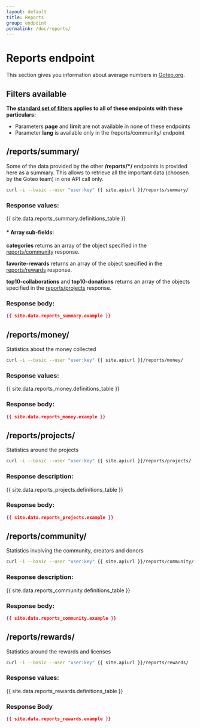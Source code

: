 ```yaml
---
layout: default
title: Reports
group: endpoint
permalink: /doc/reports/
---
```

# Reports endpoint
This section gives you information about average numbers in [Goteo.org](http://goteo.org).

## Filters available

**The [standard set of filters](/doc/filters) applies to all of these endpoints with these particulars:**

* Parameters **page** and **limit** are not available in none of these endpoints
* Parameter **lang** is available only in the /reports/community/ endpoint

<a name="summary"></a>
## /reports/summary/

Some of the data provided by the other **/reports/*/** endpoints is provided here as a summary. This allows to retrieve all the important data (choosen by the Goteo team) in one API call only.

```bash
curl -i --basic --user "user:key" {{ site.apiurl }}/reports/summary/
```

### Response values:

{{ site.data.reports_summary.definitions_table }}

#### * Array sub-fields:

**categories** returns an array of the object specified in the [reports/community](/doc/reports#community) response.

**favorite-rewards** returns an array of the object specified in the [reports/rewards](/doc/reports#rewards) response.

**top10-collaborations** and **top10-donations** returns an array of the objects specified in the [reports/projects](/doc/reports#projects) response.

### Response body:

```json
{{ site.data.reports_summary.example }}
```

<a name="money"></a>
## /reports/money/

Statistics about the money collected

```bash
curl -i --basic --user "user:key" {{ site.apiurl }}/reports/money/
```

### Response values:

{{ site.data.reports_money.definitions_table }}

### Response body:

```json
{{ site.data.reports_money.example }}
```

<a name="projects"></a>
## /reports/projects/

Statistics around the projects

```bash
curl -i --basic --user "user:key" {{ site.apiurl }}/reports/projects/
```

### Response description:

{{ site.data.reports_projects.definitions_table }}

### Response body:

```json
{{ site.data.reports_projects.example }}
```

<a name="community"></a>
## /reports/community/

Statistics involving the community, creators and donors

```bash
curl -i --basic --user "user:key" {{ site.apiurl }}/reports/community/
```

### Response description:

{{ site.data.reports_community.definitions_table }}

### Response body:

```json
{{ site.data.reports_community.example }}
```

<a name="rewards"></a>
## /reports/rewards/

Statistics around the rewards and licenses

```bash
curl -i --basic --user "user:key" {{ site.apiurl }}/reports/rewards/
```

### Response values:

{{ site.data.reports_rewards.definitions_table }}

### Response Body

```json
{{ site.data.reports_rewards.example }}
```
